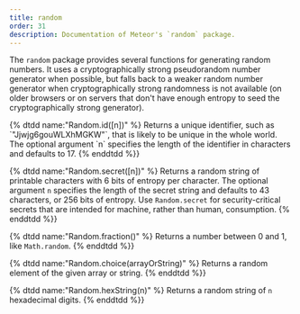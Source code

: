 ```yaml
---
title: random
order: 31
description: Documentation of Meteor's `random` package.
---
```


The `random` package provides several functions for generating random
numbers. It uses a cryptographically strong pseudorandom number generator when
possible, but falls back to a weaker random number generator when
cryptographically strong randomness is not available (on older browsers or on
servers that don't have enough entropy to seed the cryptographically strong
generator).

<dl class="callbacks">
{% dtdd name:"Random.id([n])" %}
Returns a unique identifier, such as `"Jjwjg6gouWLXhMGKW"`, that is
likely to be unique in the whole world. The optional argument `n`
specifies the length of the identifier in characters and defaults to 17.
{% enddtdd %}}

{% dtdd name:"Random.secret([n])" %}
Returns a random string of printable characters with 6 bits of
entropy per character. The optional argument `n` specifies the length of
the secret string and defaults to 43 characters, or 256 bits of
entropy. Use `Random.secret` for security-critical secrets that are
intended for machine, rather than human, consumption.
{% enddtdd %}}

{% dtdd name:"Random.fraction()" %}
Returns a number between 0 and 1, like `Math.random`.
{% enddtdd %}}

{% dtdd name:"Random.choice(arrayOrString)" %}
Returns a random element of the given array or string.
{% enddtdd %}}

{% dtdd name:"Random.hexString(n)" %}
Returns a random string of `n` hexadecimal digits.
{% enddtdd %}}
</dl>
